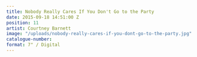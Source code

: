 ```yaml
---
title: Nobody Really Cares If You Don't Go to the Party
date: 2015-09-18 14:51:00 Z
position: 11
artist: Courtney Barnett
image: "/uploads/nobody-really-cares-if-you-dont-go-to-the-party.jpg"
catalogue-number: 
format: 7" / Digital
---
```


